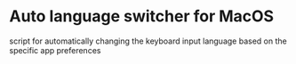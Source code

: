 # Auto language switcher for MacOS
script for automatically changing the keyboard input language based on the specific app preferences
